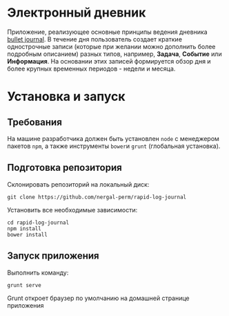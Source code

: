# Электронный дневник

Приложение, реализующее основные принципы ведения дневника [bullet journal](http://bulletjournal.com).
В течение дня пользователь создает краткие однострочные записи (которые при желании можно дополнить более подробным описанием) разных типов, например, **Задача**, **Событие** или **Информация**. На основании этих записей формируется обзор дня и более крупных временных периодов - недели и месяца.

# Установка и запуск

## Требования

На машине разработчика должен быть установлен `node` с менеджером пакетов `npm`, а также инструменты `bower`и `grunt` (глобальная установка).

## Подготовка репозитория

Склонировать репозиторий на локальный диск:

```
git clone https://github.com/nergal-perm/rapid-log-journal
```

Установить все необходимые зависимости:

```
cd rapid-log-journal
npm install
bower install
```

## Запуск приложения

Выполнить команду:

```
grunt serve
```

Grunt откроет браузер по умолчанию на домашней странице приложения